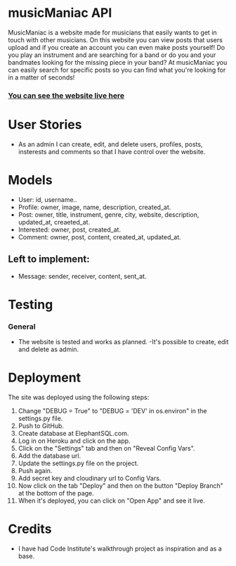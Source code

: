 # musicManiac API

MusicManiac is a website made for musicians that easily wants to get in touch with other musicians. On this website you can view posts that users upload and if you create an account you can even make posts yourself! Do you play an instrument and are searching for a band or do you and your bandmates looking for the missing piece in your band? At musicManiac you can easily search for specific posts so you can find what you're looking for in a matter of seconds!

### [You can see the website live here](https://musicmaniac-drf-api-961711dd9bd4.herokuapp.com/)

# User Stories

- As an admin I can create, edit, and delete users, profiles, posts, insterests and comments so that I have control over the website.

# Models

- User: id, username..
- Profile: owner, image, name, description, created_at.
- Post: owner, title, instrument, genre, city, website, description, updated_at, creaeted_at.
- Interested: owner, post, created_at.
- Comment: owner, post, content, created_at, updated_at.

## Left to implement:

- Message: sender, receiver, content, sent_at.

# Testing

### General

- The website is tested and works as planned.
-It's possible to create, edit and delete as admin.

# Deployment

The site was deployed using the following steps:

1. Change "DEBUG = True" to "DEBUG = 'DEV' in os.environ" in the settings.py file.
2. Push to GitHub.
3. Create database at ElephantSQL.com.
4. Log in on Heroku and click on the app.
5. Click on the "Settings" tab and then on "Reveal Config Vars".
6. Add the database url.
7. Update the settings.py file on the project.
8. Push again.
9. Add secret key and cloudinary url to Config Vars.
10. Now click on the tab "Deploy" and then on the button "Deploy Branch" at the bottom of the page.
11. When it's deployed, you can click on "Open App" and see it live.

# Credits

- I have had Code Institute's walkthrough project as inspiration and as a base.